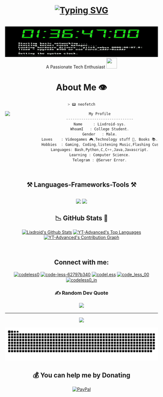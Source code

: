 <h1 align="center">
<a href="https://git.io/typing-svg"><img src="https://readme-typing-svg.herokuapp.com?font=JetBrainsMono&weight=800&size=34&duration=500&pause=1000&color=F3F7E7&width=435&lines=HELLO+WORLD!+++WELCOME;I'M+LIXDROID++%F0%9F%92%BB" alt="Typing SVG" /></a>
</h1>

<br>

<div align="center">
<img src="https://github.com/lixdroid-sys/lixdroid-sys/blob/main/images/_.gif"  width="1000px" height="100px />
</div>
<br>   
<h1 align="center">A Passionate Tech Enthusiast   <img src="https://media.giphy.com/media/hvRJCLFzcasrR4ia7z/giphy.gif" width="35px" height="35px"></h1>
<br>
<h1 align="center"> About Me 👁️</h1>

```zsh
> 📟 neofetch
```

<img align="left" src="https://github.com/lixdroid-sys/lixdroid-sys/blob/main/images/Cyberpunk%20Dream%20-%20Merch.gif" width="120px"/> 

```csharp
My Profile
-------------------------------
Name     : Lixdroid-sys.
WhoamI   : College Student.
Gender   : Male.
Loves    : Videogames 🎮,Technology stuff 🚀, Books 📚.
Hobbies  : Gaming, Coding,listening Music,Flashing CustomRom .
Languages: Bash,Python,C,C++,Java,Javascript.
Learning : Computer Science.
Telegram : @Server Error.
```
<br>

<h2 align="center">⚒️ Languages-Frameworks-Tools ⚒️</h2>
<br/>
<div align="center">
    <img src="https://skillicons.dev/icons?i=aws,python,bash,c,mysql,html,css,javascript,react,neovim," />
    <img src="https://skillicons.dev/icons?i=git,github,gitlab,vim,docker,linux,vscode,powershell,obsidian,vscodium," /><br>
</div>


<h2 align = "center"> 📉 GitHub Stats 🌟 </h2>
<div> 
<p align = "center">
<a href="https://github.com/lixdroid-sys"><img alt="Lixdroid's Github Stats" src="https://github-readme-stats.vercel.app/api/?username=lixdroid-sys&show_icons=true&include_all_commits=true&count_private=true&theme=material-palenight&hide_border=true&bg_color=1F222E&title_color=F85D7F&icon_color=F8D866&line_height=28&rank_icon=github" height="192px"/></a>
<a href="https://github.com/lixdroid-sys"><img alt="YT-Advanced's Top Languages" src="https://github-readme-stats.vercel.app/api/top-langs/?username=lixdroid-sys&langs_count=20&layout=compact&theme=material-palenight&hide_border=true&bg_color=1F222E&title_color=F85D7F&icon_color=F8D866" height="192px"/></a>
<a href="https://github.com/lixdroid-sys"><img alt="YT-Advanced's Contribution Graph" src="https://github-readme-activity-graph.vercel.app/graph?username=lixdroid-sys&theme=dracula&bg_color=1F222E&title_color=F85D7F&point=F8D866&line=F85D7F&color=a6accd&hide_border=true&radius=4.5" /></a>
</p>
</div>
<br>

<h2 align="center">Connect with me:</h2>
<p align="center">
<a href="https://twitter.com/codeless0" target="blank"><img align="center" src="https://raw.githubusercontent.com/rahuldkjain/github-profile-readme-generator/master/src/images/icons/Social/twitter.svg" alt="codeless0" height="30" width="40" /></a>
<a href="https://linkedin.com/in/code-less-62797b340" target="blank"><img align="center" src="https://raw.githubusercontent.com/rahuldkjain/github-profile-readme-generator/master/src/images/icons/Social/linked-in-alt.svg" alt="code-less-62797b340" height="30" width="40" /></a> 
<a href="https://instagram.com/codel.ess" target="blank"><img align="center" src="https://raw.githubusercontent.com/rahuldkjain/github-profile-readme-generator/master/src/images/icons/Social/instagram.svg" alt="codel.ess" height="30" width="40" /></a>
<a href="https://www.codechef.com/users/code_less_00" target="blank"><img align="center" src="https://cdn.jsdelivr.net/npm/simple-icons@3.1.0/icons/codechef.svg" alt="code_less_00" height="30" width="40" /></a>
<a href="https://www.hackerrank.com/codeless0_in" target="blank"><img align="center" src="https://raw.githubusercontent.com/rahuldkjain/github-profile-readme-generator/master/src/images/icons/Social/hackerrank.svg" alt="codeless0_in" height="30" width="40" /></a>

</p>

### ✍️ Random Dev Quote
![](https://quotes-github-readme.vercel.app/api?type=horizontal&theme=merko)

---

[![](https://visitcount.itsvg.in/api?id=lixdroid-sys&icon=0&color=1)](https://visitcount.itsvg.in)


![snake gif](https://github.com/lixdroid-sys/lixdroid-sys/blob/output/github-snake-dark.svg)



  ## 💰 You can help me by Donating
  [![PayPal](https://img.shields.io/badge/PayPal-00457C?style=for-the-badge&logo=paypal&logoColor=white)](https://paypal.me/@sparrow160) 






  


<!-- Proudly created with GPRM ( https://gprm.itsvg.in ) -->

